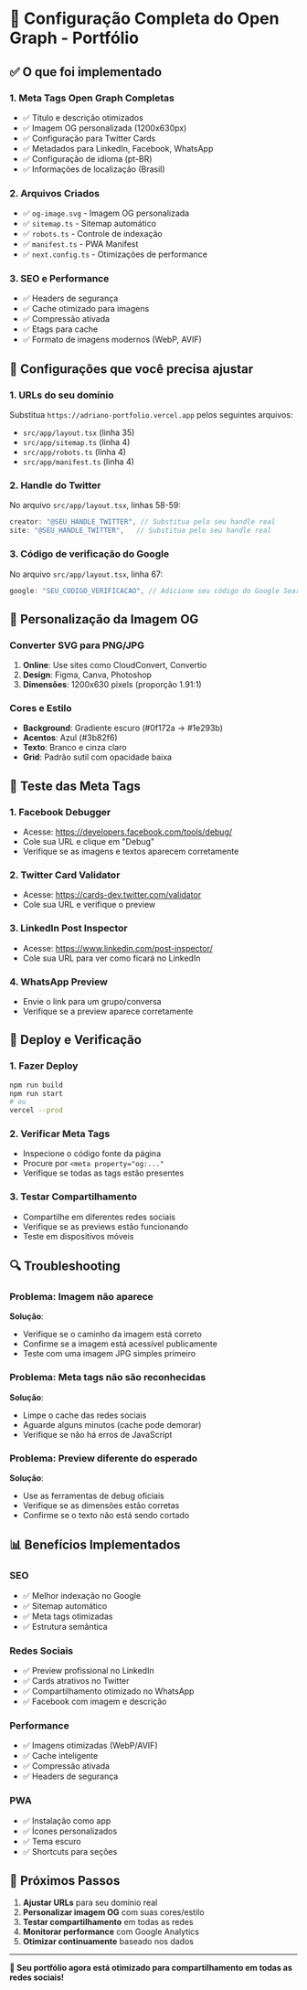 # 🚀 Configuração Completa do Open Graph - Portfólio

## ✅ O que foi implementado

### 1. **Meta Tags Open Graph Completas**
- ✅ Título e descrição otimizados
- ✅ Imagem OG personalizada (1200x630px)
- ✅ Configuração para Twitter Cards
- ✅ Metadados para LinkedIn, Facebook, WhatsApp
- ✅ Configuração de idioma (pt-BR)
- ✅ Informações de localização (Brasil)

### 2. **Arquivos Criados**
- ✅ `og-image.svg` - Imagem OG personalizada
- ✅ `sitemap.ts` - Sitemap automático
- ✅ `robots.ts` - Controle de indexação
- ✅ `manifest.ts` - PWA Manifest
- ✅ `next.config.ts` - Otimizações de performance

### 3. **SEO e Performance**
- ✅ Headers de segurança
- ✅ Cache otimizado para imagens
- ✅ Compressão ativada
- ✅ Etags para cache
- ✅ Formato de imagens modernos (WebP, AVIF)

## 🔧 Configurações que você precisa ajustar

### **1. URLs do seu domínio**
Substitua `https://adriano-portfolio.vercel.app` pelos seguintes arquivos:
- `src/app/layout.tsx` (linha 35)
- `src/app/sitemap.ts` (linha 4)
- `src/app/robots.ts` (linha 4)
- `src/app/manifest.ts` (linha 4)

### **2. Handle do Twitter**
No arquivo `src/app/layout.tsx`, linhas 58-59:
```typescript
creator: "@SEU_HANDLE_TWITTER", // Substitua pelo seu handle real
site: "@SEU_HANDLE_TWITTER",   // Substitua pelo seu handle real
```

### **3. Código de verificação do Google**
No arquivo `src/app/layout.tsx`, linha 67:
```typescript
google: "SEU_CODIGO_VERIFICACAO", // Adicione seu código do Google Search Console
```

## 🎨 Personalização da Imagem OG

### **Converter SVG para PNG/JPG**
1. **Online**: Use sites como CloudConvert, Convertio
2. **Design**: Figma, Canva, Photoshop
3. **Dimensões**: 1200x630 pixels (proporção 1.91:1)

### **Cores e Estilo**
- **Background**: Gradiente escuro (#0f172a → #1e293b)
- **Acentos**: Azul (#3b82f6)
- **Texto**: Branco e cinza claro
- **Grid**: Padrão sutil com opacidade baixa

## 📱 Teste das Meta Tags

### **1. Facebook Debugger**
- Acesse: https://developers.facebook.com/tools/debug/
- Cole sua URL e clique em "Debug"
- Verifique se as imagens e textos aparecem corretamente

### **2. Twitter Card Validator**
- Acesse: https://cards-dev.twitter.com/validator
- Cole sua URL e verifique o preview

### **3. LinkedIn Post Inspector**
- Acesse: https://www.linkedin.com/post-inspector/
- Cole sua URL para ver como ficará no LinkedIn

### **4. WhatsApp Preview**
- Envie o link para um grupo/conversa
- Verifique se a preview aparece corretamente

## 🚀 Deploy e Verificação

### **1. Fazer Deploy**
```bash
npm run build
npm run start
# ou
vercel --prod
```

### **2. Verificar Meta Tags**
- Inspecione o código fonte da página
- Procure por `<meta property="og:..."` 
- Verifique se todas as tags estão presentes

### **3. Testar Compartilhamento**
- Compartilhe em diferentes redes sociais
- Verifique se as previews estão funcionando
- Teste em dispositivos móveis

## 🔍 Troubleshooting

### **Problema**: Imagem não aparece
**Solução**: 
- Verifique se o caminho da imagem está correto
- Confirme se a imagem está acessível publicamente
- Teste com uma imagem JPG simples primeiro

### **Problema**: Meta tags não são reconhecidas
**Solução**:
- Limpe o cache das redes sociais
- Aguarde alguns minutos (cache pode demorar)
- Verifique se não há erros de JavaScript

### **Problema**: Preview diferente do esperado
**Solução**:
- Use as ferramentas de debug oficiais
- Verifique se as dimensões estão corretas
- Confirme se o texto não está sendo cortado

## 📊 Benefícios Implementados

### **SEO**
- ✅ Melhor indexação no Google
- ✅ Sitemap automático
- ✅ Meta tags otimizadas
- ✅ Estrutura semântica

### **Redes Sociais**
- ✅ Preview profissional no LinkedIn
- ✅ Cards atrativos no Twitter
- ✅ Compartilhamento otimizado no WhatsApp
- ✅ Facebook com imagem e descrição

### **Performance**
- ✅ Imagens otimizadas (WebP/AVIF)
- ✅ Cache inteligente
- ✅ Compressão ativada
- ✅ Headers de segurança

### **PWA**
- ✅ Instalação como app
- ✅ Ícones personalizados
- ✅ Tema escuro
- ✅ Shortcuts para seções

## 🎯 Próximos Passos

1. **Ajustar URLs** para seu domínio real
2. **Personalizar imagem OG** com suas cores/estilo
3. **Testar compartilhamento** em todas as redes
4. **Monitorar performance** com Google Analytics
5. **Otimizar continuamente** baseado nos dados

---

**🎉 Seu portfólio agora está otimizado para compartilhamento em todas as redes sociais!**
